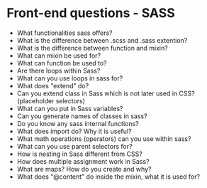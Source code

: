 # Front-end questions - SASS

* What functionalities sass offers?
* What is the difference between .scss and .sass extention?
* What is the difference between function and mixin?
* What can mixin be used for?
* What can function be used to?
* Are there loops within Sass?
* What can you use loops in sass for?
* What does "extend" do?
* Can you extend class in Sass which is not later used in CSS? (placeholder selectors)
* What can you put in Sass variables?
* Can you generate names of classes in sass?
* Do you know any sass internal functions?
* What does import do? Why it is useful?
* What math operations (operators) can you use within sass?
* What can you use parent selectors for?
* How is nesting in Sass different from CSS?
* How does multiple assignment work in Sass?
* What are maps? How do you create and why?
* What does "@content" do inside the mixin, what it is used for?

